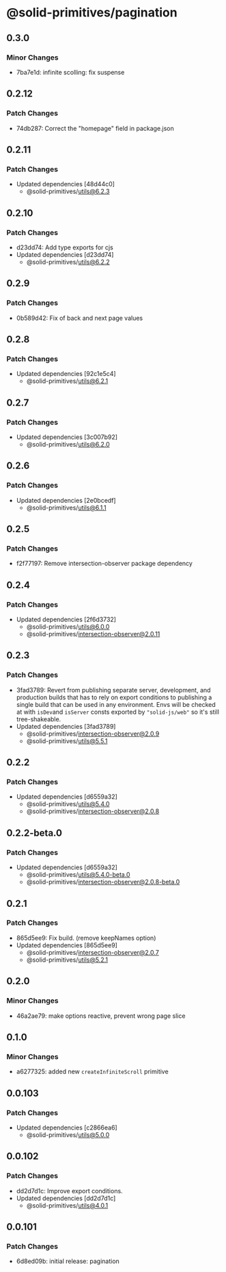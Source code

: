 # @solid-primitives/pagination

## 0.3.0

### Minor Changes

- 7ba7e1d: infinite scolling: fix suspense

## 0.2.12

### Patch Changes

- 74db287: Correct the "homepage" field in package.json

## 0.2.11

### Patch Changes

- Updated dependencies [48d44c0]
  - @solid-primitives/utils@6.2.3

## 0.2.10

### Patch Changes

- d23dd74: Add type exports for cjs
- Updated dependencies [d23dd74]
  - @solid-primitives/utils@6.2.2

## 0.2.9

### Patch Changes

- 0b589d42: Fix of back and next page values

## 0.2.8

### Patch Changes

- Updated dependencies [92c1e5c4]
  - @solid-primitives/utils@6.2.1

## 0.2.7

### Patch Changes

- Updated dependencies [3c007b92]
  - @solid-primitives/utils@6.2.0

## 0.2.6

### Patch Changes

- Updated dependencies [2e0bcedf]
  - @solid-primitives/utils@6.1.1

## 0.2.5

### Patch Changes

- f2f77197: Remove intersection-observer package dependency

## 0.2.4

### Patch Changes

- Updated dependencies [2f6d3732]
  - @solid-primitives/utils@6.0.0
  - @solid-primitives/intersection-observer@2.0.11

## 0.2.3

### Patch Changes

- 3fad3789: Revert from publishing separate server, development, and production builds that has to rely on export conditions
  to publishing a single build that can be used in any environment.
  Envs will be checked at with `isDev`and `isServer` consts exported by `"solid-js/web"` so it's still tree-shakeable.
- Updated dependencies [3fad3789]
  - @solid-primitives/intersection-observer@2.0.9
  - @solid-primitives/utils@5.5.1

## 0.2.2

### Patch Changes

- Updated dependencies [d6559a32]
  - @solid-primitives/utils@5.4.0
  - @solid-primitives/intersection-observer@2.0.8

## 0.2.2-beta.0

### Patch Changes

- Updated dependencies [d6559a32]
  - @solid-primitives/utils@5.4.0-beta.0
  - @solid-primitives/intersection-observer@2.0.8-beta.0

## 0.2.1

### Patch Changes

- 865d5ee9: Fix build. (remove keepNames option)
- Updated dependencies [865d5ee9]
  - @solid-primitives/intersection-observer@2.0.7
  - @solid-primitives/utils@5.2.1

## 0.2.0

### Minor Changes

- 46a2ae79: make options reactive, prevent wrong page slice

## 0.1.0

### Minor Changes

- a6277325: added new `createInfiniteScroll` primitive

## 0.0.103

### Patch Changes

- Updated dependencies [c2866ea6]
  - @solid-primitives/utils@5.0.0

## 0.0.102

### Patch Changes

- dd2d7d1c: Improve export conditions.
- Updated dependencies [dd2d7d1c]
  - @solid-primitives/utils@4.0.1

## 0.0.101

### Patch Changes

- 6d8ed09b: initial release: pagination
